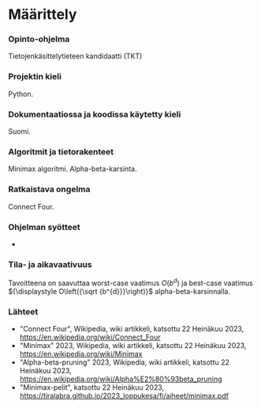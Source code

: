# Määrittely

### Opinto-ohjelma
Tietojenkäsittelytieteen kandidaatti (TKT)

### Projektin kieli
Python.

### Dokumentaatiossa ja koodissa käytetty kieli
Suomi.

### Algoritmit ja tietorakenteet
Minimax algoritmi. Alpha-beta-karsinta.

### Ratkaistava ongelma
Connect Four.

### Ohjelman syötteet
-

### Tila- ja aikavaativuus
Tavoitteena on saavuttaa worst-case vaatimus $O(b^d)$ ja best-case vaatimus ${\displaystyle O\left({\sqrt {b^{d}}}\right)}$ alpha-beta-karsinnalla.

### Lähteet
- "Connect Four", Wikipedia, wiki artikkeli, katsottu 22 Heinäkuu 2023, https://en.wikipedia.org/wiki/Connect_Four
- "Minimax" 2023, Wikipedia, wiki artikkeli, katsottu 22 Heinäkuu 2023, https://en.wikipedia.org/wiki/Minimax
- "Alpha-beta-pruning" 2023, Wikipedia, wiki artikkeli, katsottu 22 Heinäkuu 2023, https://en.wikipedia.org/wiki/Alpha%E2%80%93beta_pruning
- "Minimax-pelit", katsottu 22 Heinäkuu 2023, https://tiralabra.github.io/2023_loppukesa/fi/aiheet/minimax.pdf
